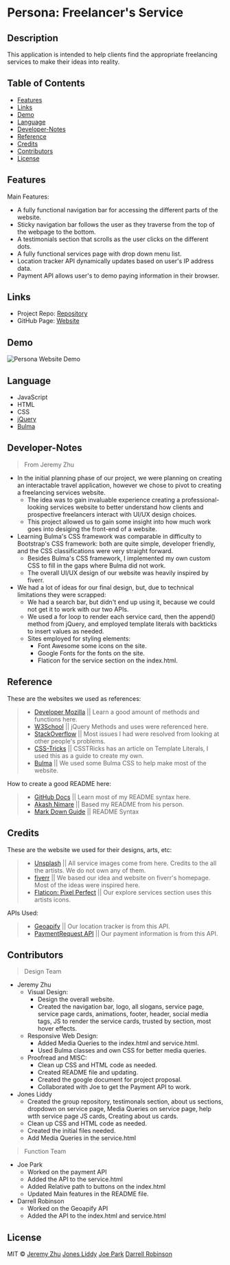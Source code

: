 # Persona: Freelancer's Service

## Description

This application is intended to help clients find the appropriate freelancing services to make their ideas into reality. 

## Table of Contents

* [Features](#Features)
* [Links](#Links)
* [Demo](#Demo)
* [Language](#Language)
* [Developer-Notes](#Developer-Notes)
* [Reference](#Reference)
* [Credits](#Credits)
* [Contributors](#Contributors)
* [License](#License)

## Features
Main Features: 

* A fully functional navigation bar for accessing the different parts of the website.
* Sticky navigation bar follows the user as they traverse from the top of the webpage to the bottom. 
* A testimonials section that scrolls as the user clicks on the different dots.
* A fully functional services page with drop down menu list.
* Location tracker API dynamically updates based on user's IP address data. 
* Payment API allows user's to demo paying information in their browser. 

## Links

* Project Repo: [Repository](https://github.com/jonesliddy77/Persona)
* GitHub Page: [Website](https://jonesliddy77.github.io/Persona/)

## Demo

![Persona Website Demo](./assets/img/Persona.gif)

## Language

* JavaScript
* HTML
* CSS
* [jQuery](https://jquery.com/)
* [Bulma](https://bulma.io/)


## Developer-Notes

> From Jeremy Zhu
* In the initial planning phase of our project, we were planning on creating an interactable travel application, however we chose to pivot to creating a freelancing services website.
    * The idea was to gain invaluable experience creating a professional-looking services website to better understand how clients and prospective freelancers interact with UI/UX design choices.
    * This project allowed us to gain some insight into how much work goes into desiging the front-end of a website.
* Learning Bulma's CSS framework was comparable in difficulty to Bootstrap's CSS framework: both are quite simple, developer friendly, and the CSS classifications were very straight forward.
    * Besides Bulma's CSS framework, I implemented my own custom CSS to fill in the gaps where Bulma did not work.
    * The overall UI/UX design of our website was heavily inspired by fiverr.
* We had a lot of ideas for our final design, but, due to technical limitations they were scrapped:
    * We had a search bar, but didn't end up using it, because we could not get it to work with our two APIs. 
    * We used a for loop to render each service card, then the append() method from jQuery, and employed template literals with backticks to insert values as needed.
    * Sites employed for styling elements: 
        * Font Awesome some icons on the site.
        * Google Fonts for the fonts on the site.
        * Flaticon for the service section on the index.html.

## Reference

These are the websites we used as references: 

> - [Developer Mozilla](https://developer.mozilla.org/en-US/) || Learn a good amount of methods and functions here.
> - [W3School](https://www.w3schools.com/) || jQuery Methods and uses were referenced here.
> - [StackOverflow](https://www.stackoverflow.com/) || Most issues I had were resolved from looking at other people's problems.
> - [CSS-Tricks](https://css-tricks.com/template-literals/) || CSSTRicks has an article on Template Literals, I used this as a guide to create my own.
> - [Bulma](https://bulma.io/documentation/) || We used some Bulma CSS to help make most of the website.

How to create a good README here: 

> - [GitHub Docs](https://docs.github.com/en/free-pro-team@latest/github/writing-on-github/basic-writing-and-formatting-syntax) || Learn most of my README syntax here.
> - [Akash Nimare](https://medium.com/@meakaakka/a-beginners-guide-to-writing-a-kickass-readme-7ac01da88ab3) || Based my README from his person.
> - [Mark Down Guide](https://www.markdownguide.org/cheat-sheet/) || README Syntax

## Credits

These are the website we used for their designs, arts, etc:

> - [Unsplash](https://unsplash.com/) || All service images come from here. Credits to the all the artists. We do not own any of them.
> - [fiverr](https://www.fiverr.com/) || We based our idea and website on fiverr's homepage. Most of the ideas were inspired here.
> - [Flaticon: Pixel Perfect](https://www.flaticon.com/authors/pixel-perfect) || Our explore services section uses this artists icons.

APIs Used: 

> - [Geoapify](https://apidocs.geoapify.com/) || Our location tracker is from this API.
> - [PaymentRequest API](https://developer.mozilla.org/en-US/docs/Web/API/Payment_Request_API) || Our payment information is from this API. 

## Contributors

> Design Team
* Jeremy Zhu
    * Visual Design: 
        * Design the overall website.
        * Created the navigation bar, logo, all slogans, service page, service page cards, animations, footer, header, social media tags, JS to render the service cards, trusted by section, most hover effects.
    * Responsive Web Design: 
        * Added Media Queries to the index.html and service.html.
        * Used Bulma classes and own CSS for better media queries.
    * Proofread and MISC:
        * Clean up CSS and HTML code as needed.
        * Created README file and updating.
        * Created the google document for project proposal.
        * Collaborated with Joe to get the Payment API to work.
* Jones Liddy
    * Created the group repository, testimonals section, about us sections, dropdown on service page, Media Queries on service page, help wtth service page JS cards, Creating about us cards.
    * Clean up CSS and HTML code as needed.
    * Created the initial files needed.
    * Add Media Queries in the service.html
> Function Team
* Joe Park
    * Worked on the payment API
    * Added the API to the service.html
    * Added Relative path to buttons on the index.html
    * Updated Main features in the README file.
* Darrell Robinson
    * Worked on the Geoapify API
    * Added the API to the index.html and service.html

## License

MIT © [Jeremy Zhu](https://github.com/jeishu) [Jones Liddy](https://github.com/jonesliddy77) [Joe Park](https://github.com/Ysdra) [Darrell Robinson](https://github.com/Darrellfr3) 
